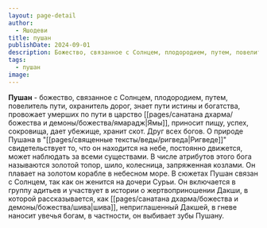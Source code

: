 ```yaml
---
layout: page-detail
author:
  - Яшодеви
title: пушан
publishDate: 2024-09-01
description: Божество, связанное с Солнцем, плодородием, путем, повелитель пути, охранитель дорог, знает пути истины и богатства, провожает умерших по пути в царство Ямы, приносит пищу, успех, сокровища, дает убежище, хранит скот. Друг всех богов. О природе Пушана в Ригведе свидетельствует то, что он находится на небе, постоянно движется, может наблюдать за всеми существами. В числе атрибутов этого бога называются золотой топор, шило, колесница, запряженная козлами. Он плавает на золотом корабле в небесном море. В сюжетах Пушан связан с Солнцем, так как он женится на дочери Сурьи. Он включается в группу адитьев и участвует в истории о жертвоприношении Дакши, в которой рассказывается, как Шива, неприглашенный Дакшей, в гневе наносит увечья богам, в частности, он выбивает зубы Пушану.
tags:
  - пушан
image:
---
```

**Пушан** - божество, связанное с Солнцем, плодородием, путем, повелитель пути, охранитель дорог, знает пути истины и богатства, провожает умерших по пути в царство [[pages/санатана дхарма/божества и демоны/божества/ямарадж|Ямы]], приносит пищу, успех, сокровища, дает убежище, хранит скот. Друг всех богов. О природе Пушана в "[[pages/священные тексты/веды/ригведа|Ригведе]]" свидетельствует то, что он находится на небе, постоянно движется, может наблюдать за всеми существами. В числе атрибутов этого бога называются золотой топор, шило, колесница, запряженная козлами. Он плавает на золотом корабле в небесном море. В сюжетах Пушан связан с Солнцем, так как он женится на дочери Сурьи. Он включается в группу адитьев и участвует в истории о жертвоприношении Дакши, в которой рассказывается, как [[pages/санатана дхарма/божества и демоны/божества/шива|шива]], неприглашенный Дакшей, в гневе наносит увечья богам, в частности, он выбивает зубы Пушану.

